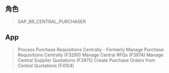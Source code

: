 ## 角色
> SAP_BR_CENTRAL_PURCHASER
## App
> Process Purchase Requisitions Centrally - Formerly Manage Purchase Requisitions Centrally (F3290)
> Manage Central RFQs (F3974)
> Manage Central Supplier Quotations (F3975)
> Create Purchase Orders from Central Quotations (F4104)
